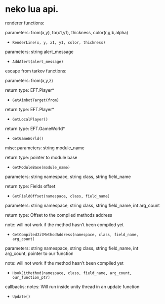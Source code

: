 # neko lua api.
renderer functions:

parameters: from(x,y), to(x1,y1), thickness, color(r,g,b,alpha)
- `RenderLine(x, y, x1, y1, color, thickness)`

parameters: string alert_message
- `AddAlert(alert_message)`

escape from tarkov functions:

parameters: from(x,y,z)

return type: EFT.Player*
- `GetAimbotTarget(from)`

return type: EFT.Player*
- `GetLocalPlayer()`

return type: EFT.GameWorld*
- `GetGameWorld()`

misc:
parameters: string module_name

return type: pointer to module base
- `GetModuleBase(module_name)`

parameters: string namespace, string class, string field_name

return type: Fields offset
- `GetFieldOffset(namespace, class, field_name)`

parameters: string namespace, string class, string field_name, int arg_count

return type: Offset to the compiled methods address

note: will not work if the method hasn't been compiled yet
- `GetCompiledJitMethodAddress(namespace, class, field_name, arg_count)`

parameters: string namespace, string class, string field_name, int arg_count, pointer to our function

note: will not work if the method hasn't been compiled yet
- `HookJitMethod(namespace, class, field_name, arg_count, our_function_ptr)`

callbacks:
notes: Will run inside unity thread in an update function
- `Update()`
